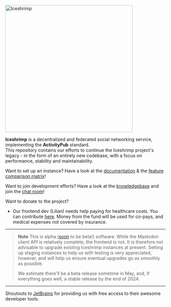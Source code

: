 <p><img src="/iceshrimp/iceshrimp/media/branch/dev/assets/logo.png" alt="Iceshrimp" width="400px"></p>
<p><strong>Iceshrimp</strong> is a decentralized and federated social networking service, implementing the <strong>ActivityPub</strong> standard.<br>
This repository contains our efforts to continue the Iceshrimp project's legacy - in the form of an entirely new codebase, with a focus on performance, stability and maintainability.</p>

Want to set up an instance? Have a look at the [documentation](https://kb.iceshrimp.dev/s/docs) & the [feature comparison matrix](https://kb.iceshrimp.dev/s/docs/doc/production-readiness-Bs0HK2ZXO8)!

Want to join development efforts? Have a look at the [knowledgebase](https://kb.iceshrimp.dev) and join the [chat room](https://chat.iceshrimp.dev)!

Want to donate to the project?
  - Our frontend dev (Lilian) needs help paying for healthcare costs. You can contribute [here](https://bunq.me/lilianhealthcarefund). Money from the fund will be used for co-pays, and medical expenses not covered by insurance.

---

> **Note**
> This is alpha ([soon](https://issues.iceshrimp.dev/agiles/157-4/current) to be beta!) software. While the Mastodon client API is relatively complete, the frontend is not. It is therefore not advisable to upgrade existing Iceshrimp instances at present. Setting up staging instances to help us with testing is very appreciated, however, and will help us ensure eventual upgrades go as smoothly as possible.
>
> We estimate there'll be a beta release sometime in May, and, if everything goes well, a stable release by the end of 2024.

---

Shoutouts to [JetBrains](https://jb.gg/OpenSourceSupport) for providing us with free access to their awesome developer tools.
